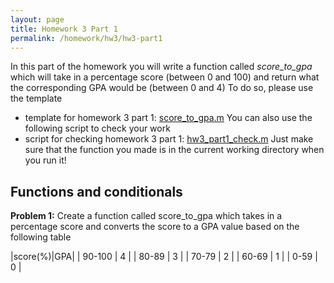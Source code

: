 ```yaml
---
layout: page
title: Homework 3 Part 1
permalink: /homework/hw3/hw3-part1
---
```


In this part of the homework you will write a function called *score_to_gpa* which will take in a percentage score (between 0 and 100) and return what the corresponding GPA would be (between 0 and 4)
To do so, please use the template
* template for homework 3 part 1: [score_to_gpa.m](score_to_gpa.m)
You can also use the following script to check your work
* script for checking homework 3 part 1: [hw3_part1_check.m](hw3_part1_check.m)
Just make sure that the function you made is in the current working directory when you run it!

## Functions and conditionals

**Problem 1:**
Create a function called score_to_gpa which takes in a percentage score and
converts the score to a GPA value based on the following table

|score(\%)|GPA|
|  90-100 | 4 |
|  80-89  | 3 |
|  70-79  | 2 |
|  60-69  | 1 |
|   0-59  | 0 |


